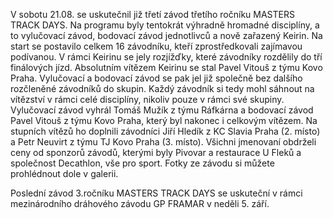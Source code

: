 V sobotu 21.08. se uskutečnil již třetí závod třetího ročníku MASTERS TRACK DAYS. Na programu byly tentokrát výhradně hromadné disciplíny, a to vylučovací závod, bodovací závod jednotlivců a nově zařazený Keirin. Na start se postavilo celkem 16 závodníku, kteří zprostředkovali zajímavou podívanou. V rámci Keirinu se jely rozjížďky, které závodníky rozdělily do tří finálových jízd. Absolutním vítězem Keirinu se stal Pavel Vitouš z týmu Kovo Praha. Vylučovací a bodovací závod se pak jel již společně bez dalšího rozčleněné závodníků do skupin. Každý závodník si tedy mohl sáhnout na vítězství v rámci celé disciplíny, nikoliv pouze v rámci své skupiny. Vylučovací závod vyhrál Tomáš Mužík z týmu Ráfkárna a bodovací závod Pavel Vitouš z týmu Kovo Praha, který byl nakonec i celkovým vítězem. Na stupních vítězů ho doplnili závodníci Jiří Hledík z KC Slavia Praha (2. místo) a Petr Neuvirt z týmu TJ Kovo Praha (3. místo). Všichni jmenovaní obdrželi ceny od sponzorů závodů, kterými byly Pivovar a restaurace U Fleků a společnost Decathlon, vše pro sport. Fotky ze závodu si můžete prohlédnout dole v galerii. 

Poslední závod 3.ročníku MASTERS TRACK DAYS se uskuteční v rámci mezinárodního dráhového závodu GP FRAMAR v neděli 5. září. 

